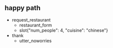 ## happy path
* request_restaurant
  - restaurant_form
  - slot{"num_people": 4, "cuisine": "chinese"}
* thank
  - utter_noworries
